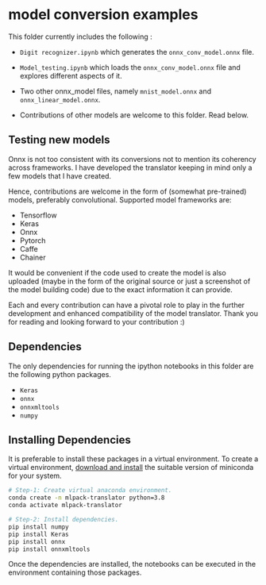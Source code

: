 # model conversion examples

This folder currently includes the following :

- ```Digit recognizer.ipynb``` which generates the ```onnx_conv_model.onnx``` file.

- ```Model_testing.ipynb``` which loads the ```onnx_conv_model.onnx``` file and
  explores different aspects of it.

- Two other onnx_model files, namely ```mnist_model.onnx``` and ```onnx_linear_model.onnx```.

- Contributions of other models are welcome to this folder. Read below.

## Testing new models

Onnx is not too consistent with its conversions not to mention its coherency
across frameworks. I have developed the translator keeping in mind only a
few models that I have created.

Hence, contributions are welcome in the form of (somewhat pre-trained) models,
preferably convolutional. Supported model frameworks are:

- Tensorflow
- Keras
- Onnx
- Pytorch
- Caffe
- Chainer

It would be convenient if the code used to create the model is also uploaded
(maybe in the form of the original source or just a screenshot of the model
building code) due to the exact information it can provide.

Each and every contribution can have a pivotal role to play in the further
development and enhanced compatibility of the model translator.
Thank you for reading and looking forward to your contribution :)

## Dependencies

The only dependencies for running the ipython notebooks in this folder are
the following python packages.

- ```Keras```
- ```onnx```
- ```onnxmltools```
- ```numpy```

## Installing Dependencies

It is preferable to install these packages in a virtual environment.
To create a virtual environment, [download and install](https://docs.conda.io/en/latest/miniconda.html)
the suitable version of miniconda for your system.

```bash
# Step-1: Create virtual anaconda environment.
conda create -n mlpack-translator python=3.8
conda activate mlpack-translator

# Step-2: Install dependencies.
pip install numpy
pip install Keras
pip install onnx
pip install onnxmltools
```

Once the dependencies are installed, the notebooks can be executed in the
environment containing those packages.
